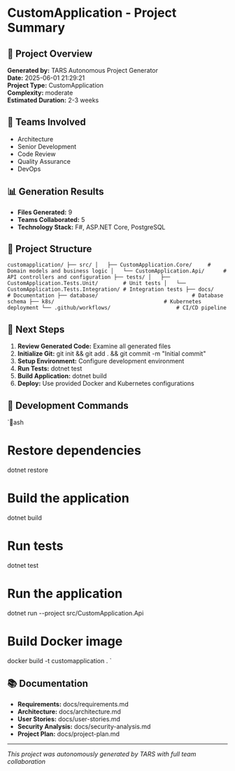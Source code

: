 # CustomApplication - Project Summary

## 🎯 Project Overview
**Generated by:** TARS Autonomous Project Generator  
**Date:** 2025-06-01 21:29:21  
**Project Type:** CustomApplication  
**Complexity:** moderate  
**Estimated Duration:** 2-3 weeks  

## 🏢 Teams Involved
- Architecture
- Senior Development
- Code Review
- Quality Assurance
- DevOps


## 📊 Generation Results
- **Files Generated:** 9
- **Teams Collaborated:** 5
- **Technology Stack:** F#, ASP.NET Core, PostgreSQL

## 📁 Project Structure
`
customapplication/
├── src/
│   ├── CustomApplication.Core/     # Domain models and business logic
│   └── CustomApplication.Api/      # API controllers and configuration
├── tests/
│   ├── CustomApplication.Tests.Unit/        # Unit tests
│   └── CustomApplication.Tests.Integration/ # Integration tests
├── docs/                                  # Documentation
├── database/                              # Database schema
├── k8s/                                   # Kubernetes deployment
└── .github/workflows/                     # CI/CD pipeline
`

## 🚀 Next Steps
1. **Review Generated Code:** Examine all generated files
2. **Initialize Git:** git init && git add . && git commit -m "Initial commit"
3. **Setup Environment:** Configure development environment
4. **Run Tests:** dotnet test
5. **Build Application:** dotnet build
6. **Deploy:** Use provided Docker and Kubernetes configurations

## 🔧 Development Commands
`ash
# Restore dependencies
dotnet restore

# Build the application
dotnet build

# Run tests
dotnet test

# Run the application
dotnet run --project src/CustomApplication.Api

# Build Docker image
docker build -t customapplication .
`

## 📚 Documentation
- **Requirements:** docs/requirements.md
- **Architecture:** docs/architecture.md
- **User Stories:** docs/user-stories.md
- **Security Analysis:** docs/security-analysis.md
- **Project Plan:** docs/project-plan.md

---
*This project was autonomously generated by TARS with full team collaboration*
